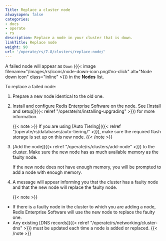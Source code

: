 ```yaml
---
Title: Replace a cluster node
alwaysopen: false
categories:
- docs
- operate
- rs
description: Replace a node in your cluster that is down.
linkTitle: Replace node
weight: 90
url: '/operate/rs/7.8/clusters/replace-node/'
---
```

A failed node will appear as `Down` ({{< image filename="/images/rs/icons/node-down-icon.png#no-click" alt="Node down icon" class="inline" >}}) in the **Nodes** list.

To replace a failed node: 

1. Prepare a new node identical to the old one.

1.  Install and
    configure Redis Enterprise Software on the node. See [Install and setup]({{< relref "/operate/rs/installing-upgrading" >}}) for more information.

    {{< note >}}
If you are using [Auto Tiering]({{< relref "/operate/rs/databases/auto-tiering/" >}}), make sure the required flash storage is set up on this new node.
    {{< /note >}}

1. [Add the node]({{< relref "/operate/rs/clusters/add-node" >}}) to the cluster. Make sure the new node has as much available memory as the faulty
    node.

    If the new node does not have enough memory, you will be prompted to add a node with enough memory.

1. A message will appear informing you that the cluster has a faulty node
    and that the new node will replace the faulty node.

    {{< note >}}
- If there is a faulty node in the cluster to which you are adding a node, Redis Enterprise Software will use the new node to replace the faulty one.
- Any existing [DNS records]({{< relref "/operate/rs/networking/cluster-dns" >}}) must be updated
each time a node is added or replaced.
    {{< /note >}}
